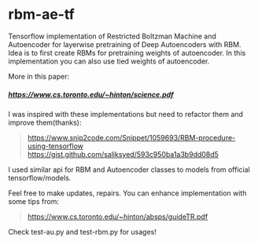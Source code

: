 # rbm-ae-tf
Tensorflow implementation of Restricted Boltzman Machine and Autoencoder for layerwise pretraining of Deep Autoencoders with RBM. Idea is to first create RBMs for pretraining weights of autoencoder. In this implementation you can also use tied weights of autoencoder.

More in this paper:

##### https://www.cs.toronto.edu/~hinton/science.pdf

I was inspired with these implementations but need to refactor them and improve them(thanks):
> https://www.snip2code.com/Snippet/1059693/RBM-procedure-using-tensorflow
> https://gist.github.com/saliksyed/593c950ba1a3b9dd08d5

I used similar api for RBM and Autoencoder classes to models from official tensorflow/models.

Feel free to make updates, repairs. You can enhance implementation with some tips from:

> https://www.cs.toronto.edu/~hinton/absps/guideTR.pdf

Check test-au.py and test-rbm.py for usages!
